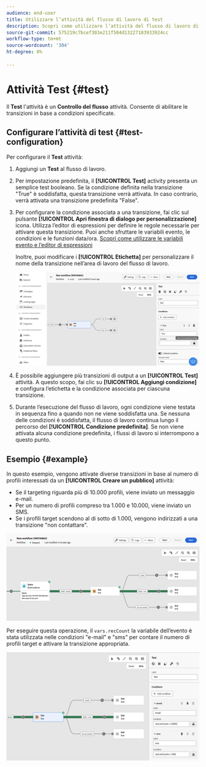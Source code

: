 ```yaml
---
audience: end-user
title: Utilizzare l’attività del flusso di lavoro di test
description: Scopri come utilizzare l’attività del flusso di lavoro di test
source-git-commit: 575219c7bcef303e211f504d13227183933924cc
workflow-type: tm+mt
source-wordcount: '304'
ht-degree: 0%

---
```


# Attività Test {#test}

Il **Test** l&#39;attività è un **Controllo del flusso** attività. Consente di abilitare le transizioni in base a condizioni specificate.

## Configurare l’attività di test {#test-configuration}

Per configurare il **Test** attività:

1. Aggiungi un **Test** al flusso di lavoro.

1. Per impostazione predefinita, il **[!UICONTROL Test]** activity presenta un semplice test booleano. Se la condizione definita nella transizione &quot;True&quot; è soddisfatta, questa transizione verrà attivata. In caso contrario, verrà attivata una transizione predefinita &quot;False&quot;.

1. Per configurare la condizione associata a una transizione, fai clic sul pulsante **[!UICONTROL Apri finestra di dialogo per personalizzazione]** icona. Utilizza l’editor di espressioni per definire le regole necessarie per attivare questa transizione. Puoi anche sfruttare le variabili evento, le condizioni e le funzioni data/ora. [Scopri come utilizzare le variabili evento e l’editor di espressioni](../event-variables.md)

   Inoltre, puoi modificare i **[!UICONTROL Etichetta]** per personalizzare il nome della transizione nell’area di lavoro del flusso di lavoro.

   ![](../assets/workflow-test-default.png)

1. È possibile aggiungere più transizioni di output a un **[!UICONTROL Test]** attività. A questo scopo, fai clic su **[!UICONTROL Aggiungi condizione]** e configura l’etichetta e la condizione associata per ciascuna transizione.

1. Durante l’esecuzione del flusso di lavoro, ogni condizione viene testata in sequenza fino a quando non ne viene soddisfatta una. Se nessuna delle condizioni è soddisfatta, il flusso di lavoro continua lungo il percorso del **[!UICONTROL Condizione predefinita]**. Se non viene attivata alcuna condizione predefinita, i flussi di lavoro si interrompono a questo punto.

## Esempio {#example}

In questo esempio, vengono attivate diverse transizioni in base al numero di profili interessati da un **[!UICONTROL Creare un pubblico]** attività:
* Se il targeting riguarda più di 10.000 profili, viene inviato un messaggio e-mail.
* Per un numero di profili compreso tra 1.000 e 10.000, viene inviato un SMS.
* Se i profili target scendono al di sotto di 1.000, vengono indirizzati a una transizione &quot;non contattare&quot;.

![](../assets/workflow-test-example.png)

Per eseguire questa operazione, il `vars.recCount` la variabile dell’evento è stata utilizzata nelle condizioni &quot;e-mail&quot; e &quot;sms&quot; per contare il numero di profili target e attivare la transizione appropriata.

![](../assets/workflow-test-example-config.png)
